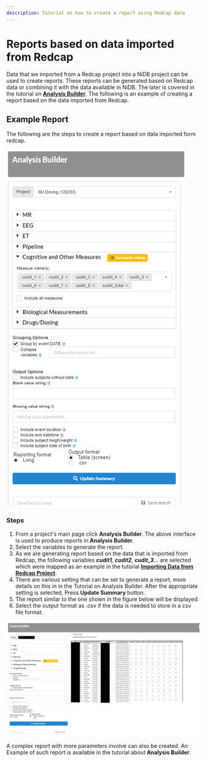 ```yaml
---
description: Tutorial on how to create a report using Redcap data
---
```


# Reports based on data imported from Redcap

Data that we imported from a Redcap project into a NiDB project can be used to create reports. These reports can be generated based on Redcap data or combining it with the data available in NiDB. The later is covered in the tutorial on [**Analysis Builder**](../analysis-builder.md). The following is an example of creating a report based on the data imported from Redcap.

## Example Report

The following are the steps to create a report based on data imported form redcap.

![](<../../.gitbook/assets/image (1).png>)

### Steps

1. From a project's main page click **Analysis Builder**. The above interface is used to produce reports in **Analysis Builder**.
2. Select the variables to generate the report.&#x20;
3. As we are generating report based on the data that is imported from Redcap, the following variables _**cudit1**, **cudit2**_, _**cudit\_3**_... are selected which were mapped as an example in the tutorial [**Importing Data from Redcap Project**](importing-data-from-a-redcap-project.md).
4. There are various setting that can be set to generate a report, more details on this in in the Tutorial on Analysis Builder. After the appropriate setting is selected, Press **Update Summary** button.
5. The report similar to the one shown in the figure below will be displayed.
6. Select the output format as .csv if the data is needed to store in a csv file format.

![](<../../.gitbook/assets/image (10).png>)

A complex report with more parameters involve can also be created. An Example of such report is available in the tutorial about **Analysis Builder**.
